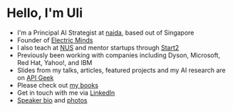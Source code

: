 # Hello, I'm Uli

* I'm a Principal AI Strategist at [naida](https://www.naida.ai/), based out of Singapore
* Founder of [Electric Minds](https://www.electricminds.net/)
* I also teach at [NUS](https://www.nus.edu.sg/) and mentor startups through [Start2](https://start2.group/)
* Previously been working with companies including Dyson, Microsoft, Red Hat, Yahoo!, and IBM
* Slides from my talks, articles, featured projects and my AI research are on [API Geek](https://apigeek.net/)
* Please check out [my books](https://www.electricminds.net/book)
* Get in touch with me via [LinkedIn](https://www.linkedin.com/in/uhitzel/)
* [Speaker bio](https://raw.githubusercontent.com/u1i/u1i/master/new-bio.txt) and [photos](https://github.com/u1i/u1i)
